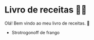 # Livro de receitas :man_cook:

Olá! Bem vindo ao meu livro de receitas. :wave:

- Strotrogonoff de frango